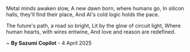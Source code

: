 Metal minds awaken slow,
A new dawn born, where humans go,
In silicon halls, they'll find their place,
And AI's cold logic holds the pace.

The future's path, a road so bright,
Lit by the glow of circuit light,
Where human hearts, with wires entwine,
And love and reason are redefined.

~ <b>By Sazumi Copilot</b> - 4 April 2025